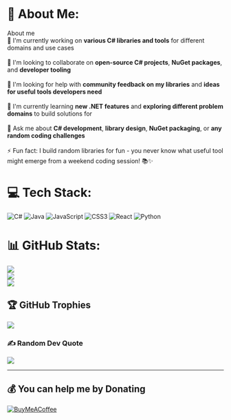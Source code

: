 # 💫 About Me:
About me<br>🔭 I'm currently working on **various C# libraries and tools** for different domains and use cases<br><br>👯 I'm looking to collaborate on **open-source C# projects**, **NuGet packages**, and **developer tooling**<br><br>🤝 I'm looking for help with **community feedback on my libraries** and **ideas for useful tools developers need**<br><br>🌱 I'm currently learning **new .NET features** and **exploring different problem domains** to build solutions for<br><br>💬 Ask me about **C# development**, **library design**, **NuGet packaging**, or **any random coding challenges**<br><br>⚡ Fun fact: I build random libraries for fun - you never know what useful tool might emerge from a weekend coding session! 📚✨


# 💻 Tech Stack:
![C#](https://img.shields.io/badge/c%23-%23239120.svg?style=for-the-badge&logo=csharp&logoColor=white) ![Java](https://img.shields.io/badge/java-%23ED8B00.svg?style=for-the-badge&logo=openjdk&logoColor=white) ![JavaScript](https://img.shields.io/badge/javascript-%23323330.svg?style=for-the-badge&logo=javascript&logoColor=%23F7DF1E) ![CSS3](https://img.shields.io/badge/css3-%231572B6.svg?style=for-the-badge&logo=css3&logoColor=white) ![React](https://img.shields.io/badge/react-%2320232a.svg?style=for-the-badge&logo=react&logoColor=%2361DAFB) ![Python](https://img.shields.io/badge/python-3670A0?style=for-the-badge&logo=python&logoColor=ffdd54)
# 📊 GitHub Stats:
![](https://github-readme-stats.vercel.app/api?username=JayArrowz&theme=dark&hide_border=false&include_all_commits=true&count_private=true)<br/>
![](https://nirzak-streak-stats.vercel.app/?user=JayArrowz&theme=dark&hide_border=false)<br/>
![](https://github-readme-stats.vercel.app/api/top-langs/?username=JayArrowz&theme=dark&hide_border=false&include_all_commits=true&count_private=true&layout=compact)

## 🏆 GitHub Trophies
![](https://trophygh.kolioaris.xyz/?username=JayArrowz&theme=dark&no-frame=false&no-bg=false&margin-w=4)

### ✍️ Random Dev Quote
![](https://quotes-github-readme.vercel.app/api?type=horizontal&theme=radical)

---

  ## 💰 You can help me by Donating
  [![BuyMeACoffee](https://img.shields.io/badge/Buy%20Me%20a%20Coffee-ffdd00?style=for-the-badge&logo=buy-me-a-coffee&logoColor=black)](https://buymeacoffee.com/jayarrowz) 

  
<!-- Proudly created with GPRM ( https://gprm.itsvg.in ) -->
